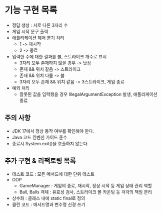 # 기능 구현 목록

- 정답 생성 : 서로 다른 3자리 수
- 게임 시작 문구 출력
- 애플리케이션 제어 분기 처리
    - 1 -> 재시작
    - 2 -> 종료
- 입력한 수에 대한 결과를 볼, 스트라이크 개수로 표시
    - 3자리 모두 존재하지 않을 경우 -> 낫싱
    - 존재 && 위치 같음 -> 스트라이크
    - 존재 && 위치 다름 -> 볼
    - 3자리 모두 존재 && 위치 같음 -> 3스트라이크, 게임 종료
- 예외 처리
    - 잘못된 값을 입력했을 경우 IllegalArgumentException 발생, 애플리케이션 종료

## 주의 사항

- JDK 17에서 정상 동작 여부를 확인해야 한다.
- Java 코드 컨벤션 가이드 준수
- 종료시 System.exit()을 호출하지 않는다.

## 추가 구현 & 리팩토링 목록

- 테스트 코드 : 모든 메서드에 대한 단위 테스트
- OOP
    - GameManager : 게임의 종료, 재시작, 정상 시작 등 게임 상태 관리 역할
    - Ball, Balls 객체 : 유효성 검사, 스트라이크 볼 카운팅 등 각각의 책임 분리
- 상수화 : 클래스 내에 static final로 정의
- 클린 코드 : 메서드명과 변수명 신경 쓰기
